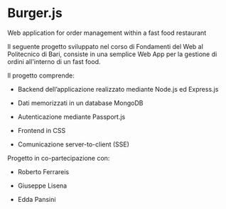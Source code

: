 # Burger.js
Web application for order management within a fast food restaurant

Il seguente progetto sviluppato nel corso di Fondamenti del Web al Politecnico di Bari, consiste in una semplice Web App per la gestione di ordini all'interno di un fast food.

Il progetto comprende:

* Backend dell’applicazione realizzato mediante Node.js ed Express.js

* Dati memorizzati in un database MongoDB

* Autenticazione mediante Passport.js

* Frontend in CSS

* Comunicazione server-to-client (SSE)

Progetto in co-partecipazione con:

* Roberto Ferrareis

* Giuseppe Lisena

* Edda Pansini
